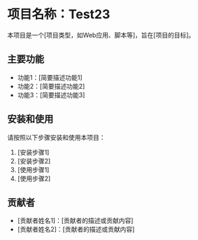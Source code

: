 # 项目名称：Test23

本项目是一个[项目类型，如Web应用、脚本等]，旨在[项目的目标]。

## 主要功能

- 功能1：[简要描述功能1]
- 功能2：[简要描述功能2]
- 功能3：[简要描述功能3]

## 安装和使用

请按照以下步骤安装和使用本项目：

1. [安装步骤1]
2. [安装步骤2]
3. [使用步骤1]
4. [使用步骤2]

## 贡献者

- [贡献者姓名1]：[贡献者的描述或贡献内容]
- [贡献者姓名2]：[贡献者的描述或贡献内容]
